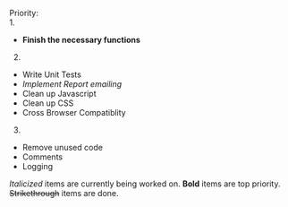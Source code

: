 Priority:  
1.
 * **Finish the necessary functions**

2.
 * Write Unit Tests
 * *Implement Report emailing*
 * Clean up Javascript
 * Clean up CSS
 * Cross Browser Compatiblity

3.
 * Remove unused code
 * Comments
 * Logging

*Italicized* items are currently being worked on.
**Bold** items are top priority.
~~Strikethrough~~ items are done.